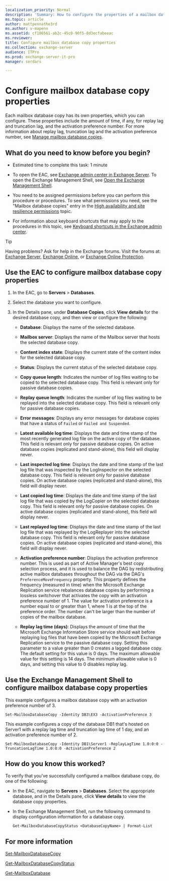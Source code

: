 ```yaml
---
localization_priority: Normal
description: 'Summary: How to configure the properties of a mailbox database copy in Exchange Server, and what those properties are.'
ms.topic: article
author: mattpennathe3rd
ms.author: v-mapenn
ms.assetid: cf186561-ab2c-45c0-90f5-8d3ecfabeeac
ms.reviewer:
title: Configure mailbox database copy properties
ms.collection: exchange-server
audience: ITPro
ms.prod: exchange-server-it-pro
manager: serdars

---
```


# Configure mailbox database copy properties

Each mailbox database copy has its own properties, which you can configure. These properties include the amount of time, if any, for replay lag and truncation lag, and the activation preference number. For more information about replay lag, truncation lag and the activation preference number, see [Manage mailbox database copies](manage-database-copies.md).

## What do you need to know before you begin?

- Estimated time to complete this task: 1 minute

- To open the EAC, see [Exchange admin center in Exchange Server](../../architecture/client-access/exchange-admin-center.md). To open the Exchange Management Shell, see [Open the Exchange Management Shell](https://docs.microsoft.com/powershell/exchange/exchange-server/open-the-exchange-management-shell).

- You need to be assigned permissions before you can perform this procedure or procedures. To see what permissions you need, see the "Mailbox database copies" entry in the [High availability and site resilience permissions](../../permissions/feature-permissions/ha-permissions.md) topic.

- For information about keyboard shortcuts that may apply to the procedures in this topic, see [Keyboard shortcuts in the Exchange admin center](../../about-documentation/exchange-admin-center-keyboard-shortcuts.md).

> [!TIP]
> Having problems? Ask for help in the Exchange forums. Visit the forums at: [Exchange Server](https://go.microsoft.com/fwlink/p/?linkId=60612), [Exchange Online](https://go.microsoft.com/fwlink/p/?linkId=267542), or [Exchange Online Protection](https://go.microsoft.com/fwlink/p/?linkId=285351).

## Use the EAC to configure mailbox database copy properties

1. In the EAC, go to **Servers** \> **Databases**.

2. Select the database you want to configure.

3. In the Details pane, under **Database Copies**, click **View details** for the desired database copy, and then view or configure the following:

   - **Database**: Displays the name of the selected database.

   - **Mailbox server**: Displays the name of the Mailbox server that hosts the selected database copy.

   - **Content index state**: Displays the current state of the content index for the selected database copy.

   - **Status**: Displays the current status of the selected database copy.

   - **Copy queue length**: Indicates the number of log files waiting to be copied to the selected database copy. This field is relevant only for passive database copies.

   - **Replay queue length**: Indicates the number of log files waiting to be replayed into the selected database copy. This field is relevant only for passive database copies.

   - **Error messages**: Displays any error messages for database copies that have a status of `Failed` or `Failed and Suspended`.

   - **Latest available log time**: Displays the date and time stamp of the most recently generated log file on the active copy of the database. This field is relevant only for passive database copies. On active database copies (replicated and stand-alone), this field will display never.

   - **Last inspected log time**: Displays the date and time stamp of the last log file that was inspected by the LogInspector on the selected database copy. This field is relevant only for passive database copies. On active database copies (replicated and stand-alone), this field will display never.

   - **Last copied log time**: Displays the date and time stamp of the last log file that was copied by the LogCopier on the selected database copy. This field is relevant only for passive database copies. On active database copies (replicated and stand-alone), this field will display never.

   - **Last replayed log time**: Displays the date and time stamp of the last log file that was replayed by the LogReplayer into the selected database copy. This field is relevant only for passive database copies. On active database copies (replicated and stand-alone), this field will display never.

   - **Activation preference number**: Displays the activation preference number. This is used as part of Active Manager's best copy selection process, and it is used to balance the DAG by redistributing active mailbox databases throughout the DAG via the DAG's `PreferenceMoveFrequency` property. This property defines the frequency (measured in time) when the Microsoft Exchange Replication service rebalances database copies by performing a lossless switchover that activates the copy with an activation preference number of 1. The value for activation preference is a number equal to or greater than 1, where 1 is at the top of the preference order. The number can't be larger than the number of copies of the mailbox database.

   - **Replay lag time (days)**: Displays the amount of time that the Microsoft Exchange Information Store service should wait before replaying log files that have been copied by the Microsoft Exchange Replication service to the passive database copy. Setting this parameter to a value greater than 0 creates a lagged database copy. The default setting for this value is 0 days. The maximum allowable value for this setting is 14 days. The minimum allowable value is 0 days, and setting this value to 0 disables replay lag.

## Use the Exchange Management Shell to configure mailbox database copy properties

This example configures a mailbox database copy with an activation preference number of 3.

```
Set-MailboxDatabaseCopy -Identity DB3\EX3 -ActivationPreference 3
```

This example configures a copy of the database DB1 that's hosted on Server1 with a replay lag time and truncation lag time of 1 day, and an activation preference number of 2.

```
Set-MailboxDatabaseCopy -Identity DB1\Server1 -ReplayLagTime 1.0:0:0 -TruncationLagTime 1.0:0:0 -ActivationPreference 2
```

## How do you know this worked?

To verify that you've successfully configured a mailbox database copy, do one of the following:

- In the EAC, navigate to **Servers** \> **Databases**. Select the appropriate database, and in the Details pane, click **View details** to view the database copy properties.

- In the Exchange Management Shell, run the following command to display configuration information for a database copy.

  ```
  Get-MailboxDatabaseCopyStatus <DatabaseCopyName> | Format-List
  ```

## For more information

[Set-MailboxDatabaseCopy](https://docs.microsoft.com/powershell/module/exchange/database-availability-groups/set-mailboxdatabasecopy)

[Get-MailboxDatabaseCopyStatus](https://docs.microsoft.com/powershell/module/exchange/database-availability-groups/get-mailboxdatabasecopystatus)

[Get-MailboxDatabase](https://docs.microsoft.com/powershell/module/exchange/mailbox-databases-and-servers/get-mailboxdatabase)
